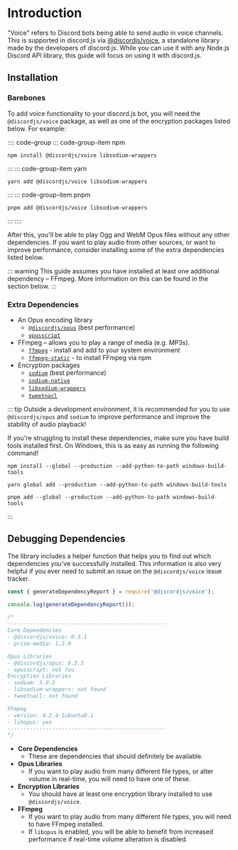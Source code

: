 # Introduction

"Voice" refers to Discord bots being able to send audio in voice channels. This is supported in discord.js via [@discordjs/voice](https://github.com/discordjs/discord.js/tree/main/packages/voice), a standalone library made by the developers of discord.js. While you can use it with any Node.js Discord API library, this guide will focus on using it with discord.js.

## Installation

### Barebones

To add voice functionality to your discord.js bot, you will need the `@discordjs/voice` package, as well as one of the encryption packages listed below. For example: 

:::: code-group
::: code-group-item npm
```sh:no-line-numbers
npm install @discordjs/voice libsodium-wrappers
```
:::
::: code-group-item yarn
```sh:no-line-numbers
yarn add @discordjs/voice libsodium-wrappers
```
:::
::: code-group-item pnpm
```sh:no-line-numbers
pnpm add @discordjs/voice libsodium-wrappers
```
:::
::::

After this, you'll be able to play Ogg and WebM Opus files without any other dependencies. If you want to play audio from other sources, or want to improve performance, consider installing some of the extra dependencies listed below.

::: warning
This guide assumes you have installed at least one additional dependency – FFmpeg. More information on this can be found in the section below.
:::

### Extra Dependencies

- An Opus encoding library
  - [`@discordjs/opus`](https://github.com/discordjs/opus) (best performance)
  - [`opusscript`](https://github.com/abalabahaha/opusscript/)
- FFmpeg – allows you to play a range of media (e.g. MP3s).
  - [`ffmpeg`](https://ffmpeg.org/) - install and add to your system environment
  - [`ffmpeg-static`](https://www.npmjs.com/package/ffmpeg-static) - to install FFmpeg via npm
- Encryption packages
  - [`sodium`](https://www.npmjs.com/package/sodium) (best performance)
  - [`sodium-native`](https://www.npmjs.com/package/sodium-native)
  - [`libsodium-wrappers`](https://www.npmjs.com/package/libsodium-wrappers)
  - [`tweetnacl`](https://www.npmjs.com/package/tweetnacl)

::: tip
Outside a development environment, it is recommended for you to use `@discordjs/opus` and `sodium` to improve performance and improve the stability of audio playback!

If you're struggling to install these dependencies, make sure you have build tools installed first. On Windows, this is as easy as running the following command!

<CodeGroup>
  <CodeGroupItem title="npm">

```sh:no-line-numbers
npm install --global --production --add-python-to-path windows-build-tools
```

  </CodeGroupItem>
  <CodeGroupItem title="yarn">

```sh:no-line-numbers
yarn global add --production --add-python-to-path windows-build-tools
```

  </CodeGroupItem>
  <CodeGroupItem title="pnpm">

```sh:no-line-numbers
pnpm add --global --production --add-python-to-path windows-build-tools
```

  </CodeGroupItem>
</CodeGroup>
:::

## Debugging Dependencies

The library includes a helper function that helps you to find out which dependencies you've successfully installed. This information is also very helpful if you ever need to submit an issue on the `@discordjs/voice` issue tracker.

```js
const { generateDependencyReport } = require('@discordjs/voice');

console.log(generateDependencyReport());

/*
--------------------------------------------------
Core Dependencies
- @discordjs/voice: 0.3.1
- prism-media: 1.2.9

Opus Libraries
- @discordjs/opus: 0.5.3
- opusscript: not fou
Encryption Libraries
- sodium: 3.0.2
- libsodium-wrappers: not found
- tweetnacl: not found

FFmpeg
- version: 4.2.4-1ubuntu0.1
- libopus: yes
--------------------------------------------------
*/
```

- **Core Dependencies**
  - These are dependencies that should definitely be available.
- **Opus Libraries**
  - If you want to play audio from many different file types, or alter volume in real-time, you will need to have one of these.
- **Encryption Libraries**
  - You should have at least one encryption library installed to use `@discordjs/voice`.
- **FFmpeg**
  - If you want to play audio from many different file types, you will need to have FFmpeg installed.
  - If `libopus` is enabled, you will be able to benefit from increased performance if real-time volume alteration is disabled.
